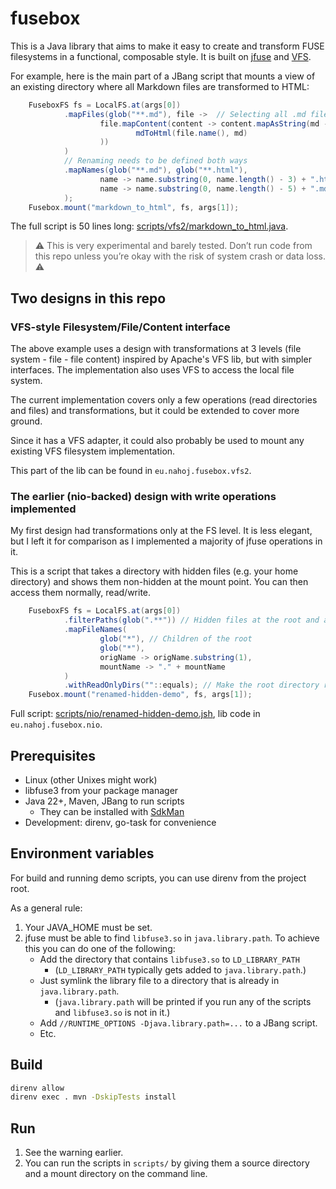# fusebox

This is a Java library that aims to make it easy to create and transform FUSE filesystems in a functional, composable style. It is built on [jfuse](https://github.com/cryptomator/jfuse) and [VFS](https://commons.apache.org/proper/commons-vfs/).

For example, here is the main part of a JBang script that mounts a view of an existing directory where all Markdown files are transformed to HTML:

```java
    FuseboxFS fs = LocalFS.at(args[0])
            .mapFiles(glob("**.md"), file ->  // Selecting all .md files
                    file.mapContent(content -> content.mapAsString(md ->
                            mdToHtml(file.name(), md)
                    ))
            )
            // Renaming needs to be defined both ways
            .mapNames(glob("**.md"), glob("**.html"),
                    name -> name.substring(0, name.length() - 3) + ".html",
                    name -> name.substring(0, name.length() - 5) + ".md"
            );
    Fusebox.mount("markdown_to_html", fs, args[1]);
```

The full script is 50 lines long: [scripts/vfs2/markdown_to_html.java](scripts/vfs2/markdown_to_html.java).

> ⚠️ This is very experimental and barely tested. Don’t run code from this repo unless you’re okay with the risk of system crash or data loss. ⚠️️️

## Two designs in this repo

### VFS-style Filesystem/File/Content interface

The above example uses a design with transformations at 3 levels (file system - file - file content) inspired by Apache's VFS lib, but with simpler interfaces. The implementation also uses VFS to access the local file system.

The current implementation covers only a few operations (read directories and files) and transformations, but it could be extended to cover more ground.

Since it has a VFS adapter, it could also probably be used to mount any existing VFS filesystem implementation.

This part of the lib can be found in `eu.nahoj.fusebox.vfs2`.

### The earlier (nio-backed) design with write operations implemented

My first design had transformations only at the FS level. It is less elegant, but I left it for comparison as I implemented a majority of jfuse operations in it.

This is a script that takes a directory with hidden files (e.g. your home directory) and shows them non-hidden at the mount point. You can then access them normally, read/write.

```java
    FuseboxFS fs = LocalFS.at(args[0])
            .filterPaths(glob(".**")) // Hidden files at the root and all their descendants
            .mapFileNames(
                    glob("*"), // Children of the root
                    glob("*"),
                    origName -> origName.substring(1),
                    mountName -> "." + mountName
            )
            .withReadOnlyDirs(""::equals); // Make the root directory read-only
    Fusebox.mount("renamed-hidden-demo", fs, args[1]);
```

Full script: [scripts/nio/renamed-hidden-demo.jsh](scripts/nio/renamed-hidden-demo.jsh), lib code in `eu.nahoj.fusebox.nio`.

## Prerequisites

- Linux (other Unixes might work)
- libfuse3 from your package manager
- Java 22+, Maven, JBang to run scripts
  - They can be installed with [SdkMan](https://sdkman.io/)
- Development: direnv, go-task for convenience

## Environment variables

For build and running demo scripts, you can use direnv from the project root.

As a general rule:

1. Your JAVA_HOME must be set.
2. jfuse must be able to find `libfuse3.so` in `java.library.path`. To achieve this you can do one of the following:
   - Add the directory that contains `libfuse3.so` to `LD_LIBRARY_PATH`
     - (`LD_LIBRARY_PATH` typically gets added to `java.library.path`.)
   - Just symlink the library file to a directory that is already in `java.library.path`.
     - (`java.library.path` will be printed if you run any of the scripts and `libfuse3.so` is not in it.)
   - Add `//RUNTIME_OPTIONS -Djava.library.path=...` to a JBang script.
   - Etc.

## Build

```bash
direnv allow
direnv exec . mvn -DskipTests install
```

## Run

1. See the warning earlier.
2. You can run the scripts in `scripts/` by giving them a source directory and a mount directory on the command line. 
